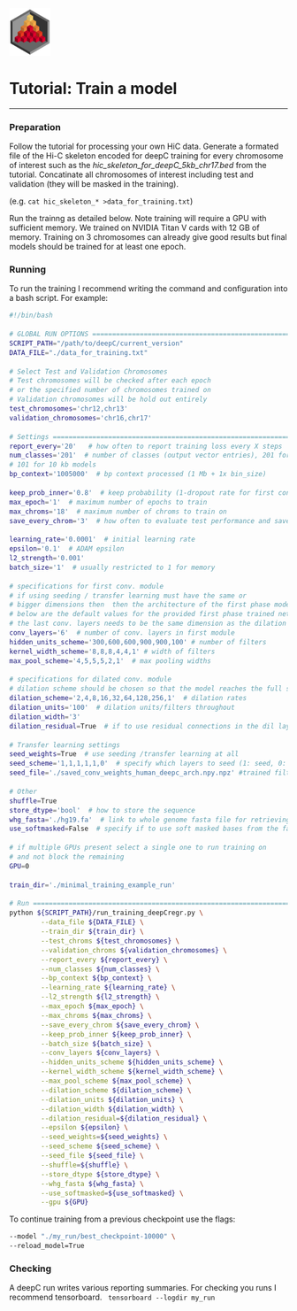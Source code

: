 <img src="../docs/logo_1_transparent.png" width="75">

# Tutorial: Train a model


-------------------------------------------------------------------------------

### Preparation

Follow the tutorial for processing your own HiC data. Generate a formated file of the Hi-C skeleton encoded for deepC training for every chromosome of interest such as the *hic_skeleton_for_deepC_5kb_chr17.bed* from the tutorial. Concatinate all chromosomes of interest including test and validation (they will be masked in the training).

(e.g. `cat hic_skeleton_* >data_for_training.txt`)

Run the trainng as detailed below. Note training will require a GPU with sufficient memory. We trained on NVIDIA Titan V cards with 12 GB of memory. Training on 3 chromosomes can already give good results but final models should be trained for at least one epoch.


### Running

To run the training I recommend writing the command and configuration into a bash script. For example:

```bash
#!/bin/bash

# GLOBAL RUN OPTIONS ==========================================================
SCRIPT_PATH="/path/to/deepC/current_version"
DATA_FILE="./data_for_training.txt"

# Select Test and Validation Chromosomes
# Test chromosomes will be checked after each epoch
# or the specified number of chromosomes trained on
# Validation chromosomes will be hold out entirely
test_chromosomes='chr12,chr13'
validation_chromosomes='chr16,chr17'

# Settings ===================================================================
report_every='20'   # how often to report training loss every X steps
num_classes='201'  # number of classes (output vector entries), 201 for 5kb models
# 101 for 10 kb models
bp_context='1005000'  # bp context processed (1 Mb + 1x bin_size)

keep_prob_inner='0.8'  # keep probability (1-dropout rate for first conv module)
max_epoch='1'  # maximum number of epochs to train
max_chroms='18'  # maximum number of chroms to train on
save_every_chrom='3'  # how often to evaluate test performance and save checkpoint

learning_rate='0.0001'  # initial learning rate
epsilon='0.1'  # ADAM epsilon
l2_strength='0.001'
batch_size='1'  # usually restricted to 1 for memory

# specifications for first conv. module
# if using seeding / transfer learning must have the same or
# bigger dimensions then  then the architecture of the first phase model
# below are the default values for the provided first phase trained network
# the last conv. layers needs to be the same dimension as the dilation units
conv_layers='6'  # number of conv. layers in first module
hidden_units_scheme='300,600,600,900,900,100' # number of filters
kernel_width_scheme='8,8,8,4,4,1' # width of filters
max_pool_scheme='4,5,5,5,2,1'  # max pooling widths

# specifications for dilated conv. module
# dilation scheme should be chosen so that the model reaches the full sequence context
dilation_scheme='2,4,8,16,32,64,128,256,1'  # dilation rates
dilation_units='100'  # dilation units/filters throughout
dilation_width='3'
dilation_residual=True  # if to use residual connections in the dil layers

# Transfer learning settings
seed_weights=True  # use seeding /transfer learning at all
seed_scheme='1,1,1,1,1,0'  # specify which layers to seed (1: seed, 0: not seed)
seed_file='./saved_conv_weights_human_deepc_arch.npy.npz' #trained filters phase I download from gitHub link

# Other
shuffle=True
store_dtype='bool'  # how to store the sequence
whg_fasta='./hg19.fa'  # link to whole genome fasta file for retrieving the sequences has to be indexed
use_softmasked=False  # specify if to use soft masked bases from the fasta file (lowercase). Default=False

# if multiple GPUs present select a single one to run training on
# and not block the remaining
GPU=0

train_dir='./minimal_training_example_run'

# Run ==========================================================================
python ${SCRIPT_PATH}/run_training_deepCregr.py \
        --data_file ${DATA_FILE} \
        --train_dir ${train_dir} \
        --test_chroms ${test_chromosomes} \
        --validation_chroms ${validation_chromosomes} \
        --report_every ${report_every} \
        --num_classes ${num_classes} \
        --bp_context ${bp_context} \
        --learning_rate ${learning_rate} \
        --l2_strength ${l2_strength} \
        --max_epoch ${max_epoch} \
        --max_chroms ${max_chroms} \
        --save_every_chrom ${save_every_chrom} \
        --keep_prob_inner ${keep_prob_inner} \
        --batch_size ${batch_size} \
        --conv_layers ${conv_layers} \
        --hidden_units_scheme ${hidden_units_scheme} \
        --kernel_width_scheme ${kernel_width_scheme} \
        --max_pool_scheme ${max_pool_scheme} \
        --dilation_scheme ${dilation_scheme} \
        --dilation_units ${dilation_units} \
        --dilation_width ${dilation_width} \
        --dilation_residual=${dilation_residual} \
        --epsilon ${epsilon} \
        --seed_weights=${seed_weights} \
        --seed_scheme ${seed_scheme} \
        --seed_file ${seed_file} \
        --shuffle=${shuffle} \
        --store_dtype ${store_dtype} \
        --whg_fasta ${whg_fasta} \
        --use_softmasked=${use_softmasked} \
        --gpu ${GPU}

```
To continue training from a previous checkpoint use the flags:
```bash
--model "./my_run/best_checkpoint-10000" \
--reload_model=True

```



### Checking

A deepC run writes various reporting summaries. For checking you runs I recommend tensorboard. ` tensorboard --logdir my_run`
